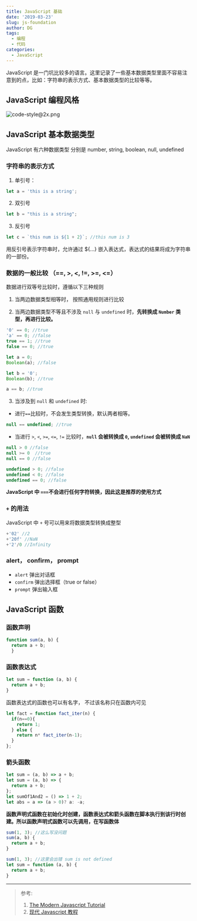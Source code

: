 ```yaml
---
title: JavaScript 基础
date: '2019-03-23'
slug: js-foundation
author: DG
tags: 
  - 编程
  - 代码
categories: 
  - JavaScript
---
```

JavaScript 是一门坑比较多的语言。这里记录了一些基本数据类型里面不容易注意到的点，比如：字符串的表示方式、基本数据类型的比较等等。
<!--more-->

## JavaScript 编程风格

![code-style@2x.png](https://i.loli.net/2019/03/23/5c959a00eb972.png)

## JavaScript 基本数据类型

JavaScript 有六种数据类型 分别是 number, string,  boolean, null, undefined

### 字符串的表示方式

1. 单引号：
```javascript
let a = 'this is a string';
```

2. 双引号
```javascript
let b = "this is a string";
```

3. 反引号
```javascript
let c = `this num is ${1 + 2}`; //this num is 3
```

用反引号表示字符串时，允许通过 ${...} 嵌入表达式，表达式的结果将成为字符串的一部份。

### 数据的一般比较 （==, >, <, !=, >=, <=）

数据进行双等号比较时，遵循以下三种规则

1. 当两边数据类型相等时， 按照通用规则进行比较

2. 当两边数据类型不等且不涉及 `null` 与 `undefined` 时，**先转换成 `Number` 类型，再进行比较。** 

```javascript
'0' == 0; //true
'a' == 0; //false
true == 1; //true
false == 0; //true
```

```javascript
let a = 0;
Boolean(a); //false

let b = '0';
Boolean(b); //true

a == b; //true
```

3. 当涉及到 `null` 和 `undefined` 时:

- 进行`==`比较时，不会发生类型转换，默认两者相等。

```javascript
null == undefined; //true
```

- 当进行 `>`, `<`, `>=`, `<=`, `!=` 比较时，**`null` 会被转换成 `0`, `undefined` 会被转换成 `NaN`**

```javascript
null > 0 //false
null >= 0  //true
null == 0 //false
```

```javascript
undefined > 0; //false
undefined < 0; //false
undefined == 0; //false
```

**JavaScript 中 `===`不会进行任何字符转换，因此这是推荐的使用方式**

### `+` 的用法

JavaScript 中 `+` 号可以用来将数据类型转换成整型

```javascript
+'02' //2
+'20f' //NaN
+'2'/0 //Infinity
```

### alert， confirm， prompt

- `alert` 弹出对话框
- `confirm` 弹出选择框（true or false）
- `prompt` 弹出输入框


## JavaScript 函数

### 函数声明

```javascript
function sum(a, b) {
  return a + b;
  }
```

### 函数表达式
```javascript
let sum = function (a, b) {
  return a + b;
}
```

函数表达式的函数也可以有名字， 不过该名称只在函数内可见

```javascript
let fact = function fact_iter(n) {
  if(n==0){
    return 1;
  } else {
    return n* fact_iter(n-1);
  }
};
```

### 箭头函数

```javascript
let sum = (a, b) => a + b;
let sum = (a, b) => {
  return a + b;
};
let sumOf1And2 = () => 1 + 2;
let abs = a => (a > 0)? a: -a;
```

**函数声明式函数在初始化时创建，函数表达式和箭头函数在脚本执行到该行时创建。所以函数声明式函数可以先调用，在写函数体**

```javascript
sum(1, 3); //这么写没问题
sum(a, b) {
  return a + b;
}
```

```javascript
sum(1, 3); //这里会出错 sum is not defined
let sum = function (a, b) {
  return a + b;
}
```

-------------------
> 参考:
> 1. [The Modern Javascript Tutorial](http://javascript.info/)
> 2. [现代 Javascript 教程](http://zh.javascript.info/)